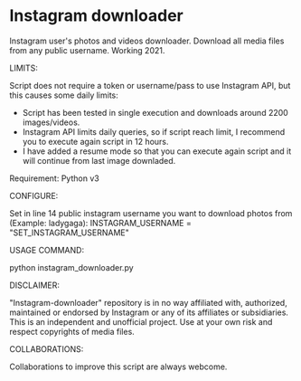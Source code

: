 # Instagram downloader
Instagram user's photos and videos downloader. Download all media files from any public username. Working 2021.

LIMITS: 

Script does not require a token or username/pass to use Instagram API, but this causes some daily limits:

- Script has been tested in single execution and downloads around 2200 images/videos.
- Instagram API limits daily queries, so if script reach limit, I recommend you to execute again script in 12 hours.
- I have added a resume mode so that you can execute again script and it will continue from last image downladed.

Requirement: Python v3

CONFIGURE:

Set in line 14 public instagram username you want to download photos from (Example: ladygaga):
INSTAGRAM_USERNAME = "SET_INSTAGRAM_USERNAME"

USAGE COMMAND:

python instagram_downloader.py

DISCLAIMER:

"Instagram-downloader" repository is in no way affiliated with, authorized, maintained or endorsed by Instagram or any of its affiliates or subsidiaries. This is an independent and unofficial project. Use at your own risk and respect copyrights of media files.

COLLABORATIONS:

Collaborations to improve this script are always webcome.

